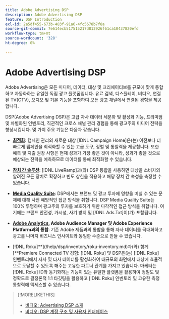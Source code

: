 ```yaml
---
title: Adobe Advertising DSP
description: Adobe Advertising DSP
feature: DSP Introduction
exl-id: 2a5df455-673b-483f-91a6-4fc5678b7f8a
source-git-commit: 7e614ecb517515217d812926f61ca10437820efd
workflow-type: tm+mt
source-wordcount: '328'
ht-degree: 0%

---
```


# Adobe Advertising DSP

Adobe Advertising은 모든 미디어, 데이터, 대상 및 크리에이티브를 규모에 맞게 통합하고 자동화하는 유일한 독립 광고 플랫폼입니다. 유료 검색, 디스플레이, 비디오, 연결된 TV(CTV), 오디오 및 기본 기능을 포함하여 모든 광고 채널에서 연결된 경험을 제공합니다.

DSP(Adobe Advertising DSP)은 고급 자사 데이터 세분화 및 활성화 기능, 프리미엄 및 차별화된 인벤토리, 직관적인 크로스 채널 관리 경험을 통해 광고주의 미디어 전략을 향상시킵니다. 몇 가지 주요 기능은 다음과 같습니다.

* [**최적화**](features/optimization.md): 캠페인 관리의 새로운 대상 [!DNL Campaign Home]은(는) 이전보다 더 빠르게 캠페인을 최적화할 수 있는 고급 도구, 정렬 및 통찰력을 제공합니다. 또한 예측 및 지출 권장 사항은 현재 성과가 가장 좋은 것이 아니라, 성과가 좋을 것으로 예상되는 전략을 예측하므로 데이터를 통해 최적화할 수 있습니다.

* [**장치 간 솔루션**](features/cross-device-solutions.md): [!DNL LiveRamp]과(와) DSP 통합을 사용하면 대상을 소비자의 알려진 모든 장치로 확장하고 빈도 상한을 적용하고 해당 장치 간 속성을 측정할 수 있습니다.

* [**Media Quality Suite**](features/brand-safety-media-quality.md): DSP에서는 브랜드 및 광고 투자에 영향을 미칠 수 있는 문제에 대해 사전 예방적인 접근 방식을 취합니다. DSP Media Quality Suite는 100% 투명하며 광고주의 투자를 보호하기 위한 다각적인 접근 방식을 취합니다. 여기에는 브랜드 안전성, 가시성, 사기 방지 및 [!DNL Ads.Txt]이(가) 포함됩니다.

* **[Adobe Analytics](/help/integrations/analytics/overview.md), Adobe Audience Manager 및 Adobe Experience Platform과의 통합**: 기존 Adobe 제품과의 통합을 통해 자사 데이터를 극대화하고 광고를 나머지 비즈니스 인사이트와 동일한 수준으로 만들 수 있습니다.

* [!DNL Roku]**](/help/dsp/inventory/roku-inventory.md)과(와) 함께 [**Premiere Connected TV 경험: [!DNL Roku] 및 DSP은(는) [!DNL Roku] 인벤토리에서 자사 및 타사 데이터를 활성화하여 대규모의 화면에서 대상에 효율적으로 도달할 수 있도록 해주는 고유한 파트너 관계를 가지고 있습니다. 마케터는 [!DNL Roku] ID와 동기화하는 기능이 있는 유일한 플랫폼을 활용하여 정밀도 및 정확도로 결정론적 1:1 타깃팅을 활용하고 [!DNL Roku] 인벤토리 및 고유한 측정 통찰력에 액세스할 수 있습니다.

>[!MORELIKETHIS]
>
>* [비디오: Advertising DSP 소개](https://experienceleague.adobe.com/docs/advertising-learn/tutorials/dsp/intro.html)
>* [비디오: DSP 계정 구조 및 사용자 인터페이스](https://experienceleague.adobe.com/docs/advertising-learn/tutorials/dsp/ui.html)

